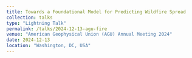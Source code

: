 ```yaml
---
title: Towards a Foundational Model for Predicting Wildfire Spread
collection: talks
type: "Lightning Talk"
permalink: /talks/2024-12-13-agu-fire
venue: "American Geophysical Union (AGU) Annual Meeting 2024"
date: 2024-12-13
location: "Washington, DC, USA"
---
```

